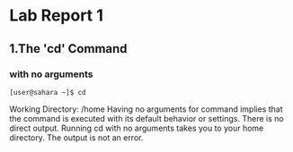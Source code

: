 # Lab Report 1
## 1.The 'cd' Command
### with no arguments
```
[user@sahara ~]$ cd
```
Working Directory: /home
Having no arguments for command implies that the command is executed with its default behavior or settings.
There is no direct output. Running cd with no arguments takes you to your home directory. 
The output is not an error.
